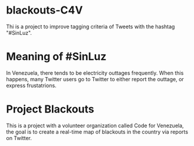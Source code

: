 # blackouts-C4V

Thi is a project to improve tagging criteria of Tweets with the hashtag "#SinLuz".

# Meaning of #SinLuz
In Venezuela, there tends to be electricity outtages frequently. When this happens, many Twitter users go to Twitter to either report the outtage, or express frustatrions.

# Project Blackouts
This is a project with a volunteer organization called Code for Venezuela, the goal is to create a real-time map of blackouts in the country via reports on Twitter.
